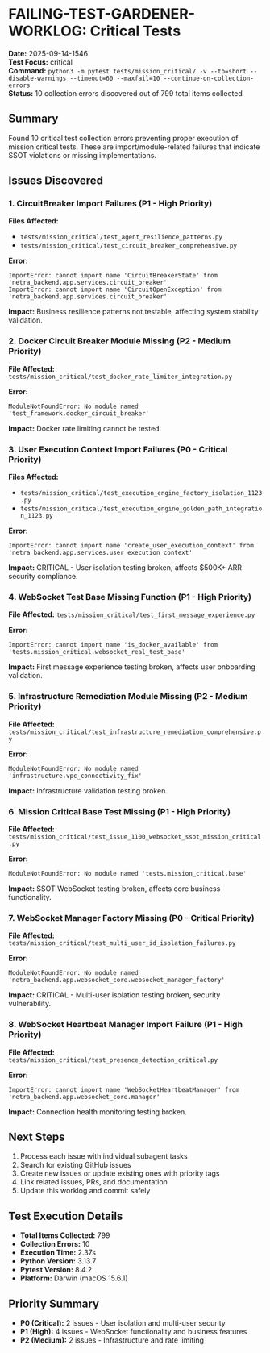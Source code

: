# FAILING-TEST-GARDENER-WORKLOG: Critical Tests

**Date:** 2025-09-14-1546  
**Test Focus:** critical  
**Command:** `python3 -m pytest tests/mission_critical/ -v --tb=short --disable-warnings --timeout=60 --maxfail=10 --continue-on-collection-errors`  
**Status:** 10 collection errors discovered out of 799 total items collected  

## Summary

Found 10 critical test collection errors preventing proper execution of mission critical tests. These are import/module-related failures that indicate SSOT violations or missing implementations.

## Issues Discovered

### 1. CircuitBreaker Import Failures (P1 - High Priority)
**Files Affected:**
- `tests/mission_critical/test_agent_resilience_patterns.py`
- `tests/mission_critical/test_circuit_breaker_comprehensive.py`

**Error:**
```
ImportError: cannot import name 'CircuitBreakerState' from 'netra_backend.app.services.circuit_breaker'
ImportError: cannot import name 'CircuitOpenException' from 'netra_backend.app.services.circuit_breaker'
```

**Impact:** Business resilience patterns not testable, affecting system stability validation.

### 2. Docker Circuit Breaker Module Missing (P2 - Medium Priority)
**File Affected:** `tests/mission_critical/test_docker_rate_limiter_integration.py`

**Error:**
```
ModuleNotFoundError: No module named 'test_framework.docker_circuit_breaker'
```

**Impact:** Docker rate limiting cannot be tested.

### 3. User Execution Context Import Failures (P0 - Critical Priority)
**Files Affected:**
- `tests/mission_critical/test_execution_engine_factory_isolation_1123.py`
- `tests/mission_critical/test_execution_engine_golden_path_integration_1123.py`

**Error:**
```
ImportError: cannot import name 'create_user_execution_context' from 'netra_backend.app.services.user_execution_context'
```

**Impact:** CRITICAL - User isolation testing broken, affects $500K+ ARR security compliance.

### 4. WebSocket Test Base Missing Function (P1 - High Priority)
**File Affected:** `tests/mission_critical/test_first_message_experience.py`

**Error:**
```
ImportError: cannot import name 'is_docker_available' from 'tests.mission_critical.websocket_real_test_base'
```

**Impact:** First message experience testing broken, affects user onboarding validation.

### 5. Infrastructure Remediation Module Missing (P2 - Medium Priority)
**File Affected:** `tests/mission_critical/test_infrastructure_remediation_comprehensive.py`

**Error:**
```
ModuleNotFoundError: No module named 'infrastructure.vpc_connectivity_fix'
```

**Impact:** Infrastructure validation testing broken.

### 6. Mission Critical Base Test Missing (P1 - High Priority)
**File Affected:** `tests/mission_critical/test_issue_1100_websocket_ssot_mission_critical.py`

**Error:**
```
ModuleNotFoundError: No module named 'tests.mission_critical.base'
```

**Impact:** SSOT WebSocket testing broken, affects core business functionality.

### 7. WebSocket Manager Factory Missing (P0 - Critical Priority)
**File Affected:** `tests/mission_critical/test_multi_user_id_isolation_failures.py`

**Error:**
```
ModuleNotFoundError: No module named 'netra_backend.app.websocket_core.websocket_manager_factory'
```

**Impact:** CRITICAL - Multi-user isolation testing broken, security vulnerability.

### 8. WebSocket Heartbeat Manager Import Failure (P1 - High Priority)
**File Affected:** `tests/mission_critical/test_presence_detection_critical.py`

**Error:**
```
ImportError: cannot import name 'WebSocketHeartbeatManager' from 'netra_backend.app.websocket_core.manager'
```

**Impact:** Connection health monitoring testing broken.

## Next Steps

1. Process each issue with individual subagent tasks
2. Search for existing GitHub issues 
3. Create new issues or update existing ones with priority tags
4. Link related issues, PRs, and documentation
5. Update this worklog and commit safely

## Test Execution Details

- **Total Items Collected:** 799
- **Collection Errors:** 10
- **Execution Time:** 2.37s
- **Python Version:** 3.13.7
- **Pytest Version:** 8.4.2
- **Platform:** Darwin (macOS 15.6.1)

## Priority Summary
- **P0 (Critical):** 2 issues - User isolation and multi-user security
- **P1 (High):** 4 issues - WebSocket functionality and business features  
- **P2 (Medium):** 2 issues - Infrastructure and rate limiting